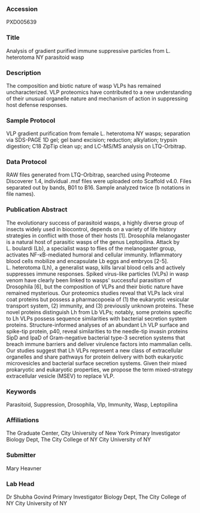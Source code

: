 ### Accession
PXD005639

### Title
Analysis of gradient purified immune suppressive particles from L. heterotoma NY parasitoid wasp

### Description
The composition and biotic nature of wasp VLPs has remained uncharacterized. VLP proteomics have contributed to a new understanding of their unusual organelle nature and mechanism of action in suppressing host defense responses.

### Sample Protocol
VLP gradient purification from female L. heterotoma NY wasps; separation via SDS-PAGE 1D gel; gel band excision; reduction; alkylation; trypsin digestion; C18 ZipTip clean up; and LC-MS/MS analysis on LTQ-Orbitrap.

### Data Protocol
RAW files generated from LTQ-Orbitrap, searched using Proteome Discoverer 1.4, individual .msf files were uploaded onto Scaffold v4.0. Files separated out by bands, B01 to B16.  Sample analyzed twice (b notations in file names).

### Publication Abstract
The evolutionary success of parasitoid wasps, a highly diverse group of insects widely used in biocontrol, depends on a variety of life history strategies in conflict with those of their hosts [1]. Drosophila melanogaster is a natural host of parasitic wasps of the genus Leptopilina. Attack by L.&#xa0;boulardi (Lb), a specialist wasp to flies of the melanogaster group, activates NF-&#x3ba;B-mediated humoral and cellular immunity. Inflammatory blood cells mobilize and encapsulate Lb eggs and embryos [2-5]. L.&#xa0;heterotoma (Lh), a generalist wasp, kills larval blood cells and actively suppresses immune responses. Spiked virus-like particles (VLPs) in wasp venom have clearly been linked to wasps' successful parasitism of Drosophila [6], but the composition of VLPs and their biotic nature have remained mysterious. Our proteomics studies reveal that VLPs lack viral coat proteins but possess a pharmacopoeia of (1) the eukaryotic vesicular transport system, (2) immunity, and (3) previously unknown proteins. These novel proteins distinguish Lh from Lb VLPs; notably, some proteins specific to Lh VLPs possess sequence similarities with bacterial secretion system proteins. Structure-informed analyses of an abundant Lh VLP surface and spike-tip protein, p40, reveal similarities to the needle-tip invasin proteins SipD and IpaD of Gram-negative bacterial type-3 secretion systems that breach immune barriers and deliver virulence factors into mammalian cells. Our studies suggest that Lh VLPs represent a new class of extracellular organelles and share pathways for protein delivery with both eukaryotic microvesicles and bacterial surface secretion systems. Given their mixed prokaryotic and eukaryotic properties, we propose the term mixed-strategy extracellular vesicle (MSEV) to replace VLP.

### Keywords
Parasitoid, Suppression, Drosophila, Vlp, Immunity, Wasp, Leptopilina

### Affiliations
The Graduate Center, City University of New York
Primary Investigator Biology Dept, The City College of NY City University of NY

### Submitter
Mary Heavner

### Lab Head
Dr Shubha Govind
Primary Investigator Biology Dept, The City College of NY City University of NY


